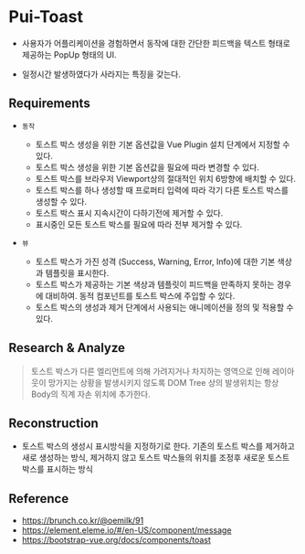 # Pui-Toast

- 사용자가 어플리케이션을 경험하면서 동작에 대한 간단한 피드백을 텍스트 형태로 제공하는 PopUp 형태의 UI.

- 일정시간 발생하였다가 사라지는 특징을 갖는다.

## Requirements

- `동작`
    - 토스트 박스 생성을 위한 기본 옵션값을 Vue Plugin 설치 단계에서 지정할 수 있다.
    - 토스트 박스 생성을 위한 기본 옵션값을 필요에 따라 변경할 수 있다.
    - 토스트 박스를 브라우저 Viewport상의 절대적인 위치 6방향에 배치할 수 있다.
    - 토스트 박스를 하나 생성할 때 프로퍼티 입력에 따라 각기 다른 토스트 박스를 생성할 수 있다.
    - 토스트 박스 표시 지속시간이 다하기전에 제거할 수 있다.
    - 표시중인 모든 토스트 박스를 필요에 따라 전부 제거할 수 있다.
    
- `뷰`

    - 토스트 박스가 가진 성격 (Success, Warning, Error, Info)에 대한 기본 색상과 템플릿을 표시한다.
    - 토스트 박스가 제공하는 기본 색상과 템플릿이 피드백을 만족하지 못하는 경우에 대비하여. 동적 컴포넌트를 토스트 박스에 주입할 수 있다.
    - 토스트 박스의 생성과 제거 단계에서 사용되는 애니메이션을 정의 및 적용할 수 있다.

## Research & Analyze

> 토스트 박스가 다른 엘리먼트에 의해 가려지거나 차지하는 영역으로 인해 레이아웃이 망가지는 상황을 발생시키지 않도록 DOM Tree 상의 발생위치는 항상 Body의 직계 자손 위치에 추가한다.

## Reconstruction

- 토스트 박스의 생성시 표시방식을 지정하기로 한다. 기존의 토스트 박스를 제거하고 새로 생성하는 방식, 제거하지 않고 토스트 박스들의 위치를 조정후 새로운 토스트 박스를 표시하는 방식

## Reference

- https://brunch.co.kr/@oemilk/91
- https://element.eleme.io/#/en-US/component/message
- https://bootstrap-vue.org/docs/components/toast
